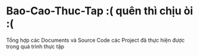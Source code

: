 # Bao-Cao-Thuc-Tap :( quên thì chịu òi :(
Tổng hợp các Documents và Source Code các Project đã thực hiện được trong quá trình thực tập
